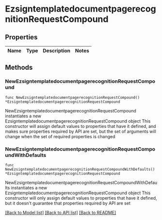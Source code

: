 # EzsigntemplatedocumentpagerecognitionRequestCompound

## Properties

Name | Type | Description | Notes
------------ | ------------- | ------------- | -------------

## Methods

### NewEzsigntemplatedocumentpagerecognitionRequestCompound

`func NewEzsigntemplatedocumentpagerecognitionRequestCompound() *EzsigntemplatedocumentpagerecognitionRequestCompound`

NewEzsigntemplatedocumentpagerecognitionRequestCompound instantiates a new EzsigntemplatedocumentpagerecognitionRequestCompound object
This constructor will assign default values to properties that have it defined,
and makes sure properties required by API are set, but the set of arguments
will change when the set of required properties is changed

### NewEzsigntemplatedocumentpagerecognitionRequestCompoundWithDefaults

`func NewEzsigntemplatedocumentpagerecognitionRequestCompoundWithDefaults() *EzsigntemplatedocumentpagerecognitionRequestCompound`

NewEzsigntemplatedocumentpagerecognitionRequestCompoundWithDefaults instantiates a new EzsigntemplatedocumentpagerecognitionRequestCompound object
This constructor will only assign default values to properties that have it defined,
but it doesn't guarantee that properties required by API are set


[[Back to Model list]](../README.md#documentation-for-models) [[Back to API list]](../README.md#documentation-for-api-endpoints) [[Back to README]](../README.md)


